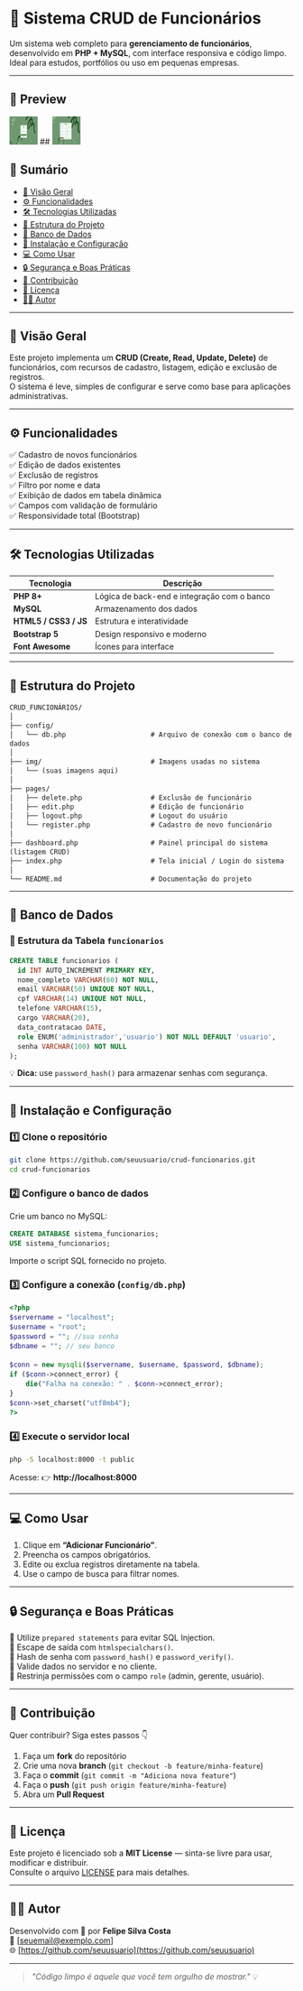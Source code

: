 # 🚀 Sistema CRUD de Funcionários  

Um sistema web completo para **gerenciamento de funcionários**, desenvolvido em **PHP + MySQL**, com interface responsiva e código limpo.  
Ideal para estudos, portfólios ou uso em pequenas empresas.  

---

## 📸 Preview

<img src="image01.png" width="50" height="50">
## 
<img src="image02.png" width="50" height="50">


## 🧩 Sumário

- [📘 Visão Geral](#-visão-geral)
- [⚙️ Funcionalidades](#️-funcionalidades)
- [🛠️ Tecnologias Utilizadas](#️-tecnologias-utilizadas)
- [📂 Estrutura do Projeto](#-estrutura-do-projeto)
- [🧱 Banco de Dados](#-banco-de-dados)
- [🚀 Instalação e Configuração](#-instalação-e-configuração)
- [💻 Como Usar](#-como-usar)
- [🔒 Segurança e Boas Práticas](#-segurança-e-boas-práticas)
- [🤝 Contribuição](#-contribuição)
- [📜 Licença](#-licença)
- [👨‍💻 Autor](#-autor)

---

## 📘 Visão Geral

Este projeto implementa um **CRUD (Create, Read, Update, Delete)** de funcionários, com recursos de cadastro, listagem, edição e exclusão de registros.  
O sistema é leve, simples de configurar e serve como base para aplicações administrativas.

---

## ⚙️ Funcionalidades

✅ Cadastro de novos funcionários  
✅ Edição de dados existentes  
✅ Exclusão de registros  
✅ Filtro por nome e data  
✅ Exibição de dados em tabela dinâmica  
✅ Campos com validação de formulário  
✅ Responsividade total (Bootstrap)  

---

## 🛠️ Tecnologias Utilizadas

| Tecnologia | Descrição |
|-------------|------------|
| **PHP 8+** | Lógica de back-end e integração com o banco |
| **MySQL** | Armazenamento dos dados |
| **HTML5 / CSS3 / JS** | Estrutura e interatividade |
| **Bootstrap 5** | Design responsivo e moderno |
| **Font Awesome** | Ícones para interface |

---

## 📂 Estrutura do Projeto

```
CRUD_FUNCIONÁRIOS/
│
├── config/
│   └── db.php                     # Arquivo de conexão com o banco de dados
│
├── img/                           # Imagens usadas no sistema
│   └── (suas imagens aqui)
│
├── pages/
│   ├── delete.php                 # Exclusão de funcionário
│   ├── edit.php                   # Edição de funcionário
│   ├── logout.php                 # Logout do usuário
│   └── register.php               # Cadastro de novo funcionário
│
├── dashboard.php                  # Painel principal do sistema (listagem CRUD)
├── index.php                      # Tela inicial / Login do sistema
│
└── README.md                      # Documentação do projeto

```

---

## 🧱 Banco de Dados

### 📄 Estrutura da Tabela `funcionarios`

```sql
CREATE TABLE funcionarios (
  id INT AUTO_INCREMENT PRIMARY KEY,
  nome_completo VARCHAR(60) NOT NULL,
  email VARCHAR(50) UNIQUE NOT NULL,
  cpf VARCHAR(14) UNIQUE NOT NULL,
  telefone VARCHAR(15),
  cargo VARCHAR(20),
  data_contratacao DATE,
  role ENUM('administrador','usuario') NOT NULL DEFAULT 'usuario',
  senha VARCHAR(100) NOT NULL
);
```

💡 **Dica:** use `password_hash()` para armazenar senhas com segurança.

---

## 🚀 Instalação e Configuração

### 1️⃣ Clone o repositório

```bash
git clone https://github.com/seuusuario/crud-funcionarios.git
cd crud-funcionarios
```

### 2️⃣ Configure o banco de dados

Crie um banco no MySQL:
```sql
CREATE DATABASE sistema_funcionarios;
USE sistema_funcionarios;
```

Importe o script SQL fornecido no projeto.

### 3️⃣ Configure a conexão (`config/db.php`)

```php
<?php
$servername = "localhost";
$username = "root";
$password = ""; //sua senha
$dbname = ""; // seu banco

$conn = new mysqli($servername, $username, $password, $dbname);
if ($conn->connect_error) {
    die("Falha na conexão: " . $conn->connect_error);
}
$conn->set_charset("utf8mb4");
?>
```

### 4️⃣ Execute o servidor local

```bash
php -S localhost:8000 -t public
```

Acesse: 👉 **http://localhost:8000**

---

## 💻 Como Usar

1. Clique em **“Adicionar Funcionário”**.  
2. Preencha os campos obrigatórios.  
3. Edite ou exclua registros diretamente na tabela.  
4. Use o campo de busca para filtrar nomes.  

---

## 🔒 Segurança e Boas Práticas

🔐 Utilize `prepared statements` para evitar SQL Injection.  
🧱 Escape de saída com `htmlspecialchars()`.  
🔑 Hash de senha com `password_hash()` e `password_verify()`.  
🚫 Valide dados no servidor e no cliente.  
🧭 Restrinja permissões com o campo `role` (admin, gerente, usuário).  

---

## 🤝 Contribuição

Quer contribuir? Siga estes passos 👇

1. Faça um **fork** do repositório  
2. Crie uma nova **branch** (`git checkout -b feature/minha-feature`)  
3. Faça o **commit** (`git commit -m "Adiciona nova feature"`)  
4. Faça o **push** (`git push origin feature/minha-feature`)  
5. Abra um **Pull Request**  

---

## 📜 Licença

Este projeto é licenciado sob a **MIT License** — sinta-se livre para usar, modificar e distribuir.  
Consulte o arquivo [LICENSE](LICENSE) para mais detalhes.

---

## 👨‍💻 Autor

Desenvolvido com 💙 por **Felipe Silva Costa**  
📧 [seuemail@exemplo.com]  
🌐 [https://github.com/seuusuario](https://github.com/seuusuario)

---

> *"Código limpo é aquele que você tem orgulho de mostrar."* 💡

